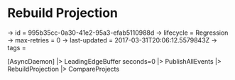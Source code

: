 # Rebuild Projection

-> id = 995b35cc-0a30-41e2-95a3-efab5110988d
-> lifecycle = Regression
-> max-retries = 0
-> last-updated = 2017-03-31T20:06:12.5579843Z
-> tags = 

[AsyncDaemon]
|> LeadingEdgeBuffer seconds=0
|> PublishAllEvents
|> RebuildProjection
|> CompareProjects
~~~
